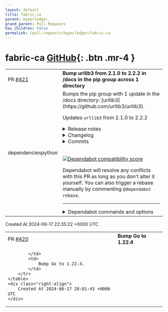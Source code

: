 ```yaml
---
layout: default
title: fabric-ca
parent: Hyperledger
grand_parent: Pull Requests
has_children: false
permalink: /pull-requests/hyperledger/fabric-ca
---
```


# fabric-ca <span class="fs-3 right-align">[GitHub](https://github.com/hyperledger/fabric-ca){: .btn .mr-4 }</span>


<div>
    <table>
        <tr>
            <td>
                PR <a href="https://github.com/hyperledger/fabric-ca/pull/421" class=".btn">#421</a>
            </td>
            <td>
                <b>
                    Bump urllib3 from 2.1.0 to 2.2.2 in /docs in the pip group across 1 directory
                </b>
            </td>
        </tr>
        <tr>
            <td>
                <span class="chip">dependencies</span><span class="chip">python</span>
            </td>
            <td>
                Bumps the pip group with 1 update in the /docs directory: [urllib3](https://github.com/urllib3/urllib3).

Updates `urllib3` from 2.1.0 to 2.2.2
<details>
<summary>Release notes</summary>
<p><em>Sourced from <a href="https://github.com/urllib3/urllib3/releases">urllib3's releases</a>.</em></p>
<blockquote>
<h2>2.2.2</h2>
<h2>🚀 urllib3 is fundraising for HTTP/2 support</h2>
<p><a href="https://sethmlarson.dev/urllib3-is-fundraising-for-http2-support">urllib3 is raising ~$40,000 USD</a> to release HTTP/2 support and ensure long-term sustainable maintenance of the project after a sharp decline in financial support for 2023. If your company or organization uses Python and would benefit from HTTP/2 support in Requests, pip, cloud SDKs, and thousands of other projects <a href="https://opencollective.com/urllib3">please consider contributing financially</a> to ensure HTTP/2 support is developed sustainably and maintained for the long-haul.</p>
<p>Thank you for your support.</p>
<h2>Changes</h2>
<ul>
<li>Added the <code>Proxy-Authorization</code> header to the list of headers to strip from requests when redirecting to a different host. As before, different headers can be set via <code>Retry.remove_headers_on_redirect</code>.</li>
<li>Allowed passing negative integers as <code>amt</code> to read methods of <code>http.client.HTTPResponse</code> as an alternative to <code>None</code>. (<a href="https://redirect.github.com/urllib3/urllib3/issues/3122">#3122</a>)</li>
<li>Fixed return types representing copying actions to use <code>typing.Self</code>. (<a href="https://redirect.github.com/urllib3/urllib3/issues/3363">#3363</a>)</li>
</ul>
<p><strong>Full Changelog</strong>: <a href="https://github.com/urllib3/urllib3/compare/2.2.1...2.2.2">https://github.com/urllib3/urllib3/compare/2.2.1...2.2.2</a></p>
<h2>2.2.1</h2>
<h2>🚀 urllib3 is fundraising for HTTP/2 support</h2>
<p><a href="https://sethmlarson.dev/urllib3-is-fundraising-for-http2-support">urllib3 is raising ~$40,000 USD</a> to release HTTP/2 support and ensure long-term sustainable maintenance of the project after a sharp decline in financial support for 2023. If your company or organization uses Python and would benefit from HTTP/2 support in Requests, pip, cloud SDKs, and thousands of other projects <a href="https://opencollective.com/urllib3">please consider contributing financially</a> to ensure HTTP/2 support is developed sustainably and maintained for the long-haul.</p>
<p>Thank you for your support.</p>
<h2>Changes</h2>
<ul>
<li>Fixed issue where <code>InsecureRequestWarning</code> was emitted for HTTPS connections when using Emscripten. (<a href="https://redirect.github.com/urllib3/urllib3/issues/3331">#3331</a>)</li>
<li>Fixed <code>HTTPConnectionPool.urlopen</code> to stop automatically casting non-proxy headers to <code>HTTPHeaderDict</code>. This change was premature as it did not apply to proxy headers and <code>HTTPHeaderDict</code> does not handle byte header values correctly yet. (<a href="https://redirect.github.com/urllib3/urllib3/issues/3343">#3343</a>)</li>
<li>Changed <code>ProtocolError</code> to <code>InvalidChunkLength</code> when response terminates before the chunk length is sent. (<a href="https://redirect.github.com/urllib3/urllib3/issues/2860">#2860</a>)</li>
<li>Changed <code>ProtocolError</code> to be more verbose on incomplete reads with excess content. (<a href="https://redirect.github.com/urllib3/urllib3/issues/3261">#3261</a>)</li>
</ul>
<h2>2.2.0</h2>
<h2>🖥️ urllib3 now works in the browser</h2>
<p>:tada: <strong>This release adds experimental support for <a href="https://urllib3.readthedocs.io/en/stable/reference/contrib/emscripten.html">using urllib3 in the browser with Pyodide</a>!</strong> :tada:</p>
<p>Thanks to Joe Marshall (<a href="https://github.com/joemarshall"><code>@​joemarshall</code></a>) for contributing this feature. This change was possible thanks to work done in urllib3 v2.0 to detach our API from <code>http.client</code>. Please report all bugs to the <a href="https://github.com/urllib3/urllib3/issues">urllib3 issue tracker</a>.</p>
<h2>🚀 urllib3 is fundraising for HTTP/2 support</h2>
<p><a href="https://sethmlarson.dev/urllib3-is-fundraising-for-http2-support">urllib3 is raising ~$40,000 USD</a> to release HTTP/2 support and ensure long-term sustainable maintenance of the project after a sharp decline in financial support for 2023. If your company or organization uses Python and would benefit from HTTP/2 support in Requests, pip, cloud SDKs, and thousands of other projects <a href="https://opencollective.com/urllib3">please consider contributing financially</a> to ensure HTTP/2 support is developed sustainably and maintained for the long-haul.</p>
<p>Thank you for your support.</p>
<h2>Changes</h2>
<ul>
<li>Added support for <a href="https://urllib3.readthedocs.io/en/latest/reference/contrib/emscripten.html">Emscripten and Pyodide</a>, including streaming support in cross-origin isolated browser environments where threading is enabled. (<a href="https://redirect.github.com/urllib3/urllib3/issues/2951">#2951</a>)</li>
<li>Added support for <code>HTTPResponse.read1()</code> method. (<a href="https://redirect.github.com/urllib3/urllib3/issues/3186">#3186</a>)</li>
<li>Added rudimentary support for HTTP/2. (<a href="https://redirect.github.com/urllib3/urllib3/issues/3284">#3284</a>)</li>
<li>Fixed issue where requests against urls with trailing dots were failing due to SSL errors
when using proxy. (<a href="https://redirect.github.com/urllib3/urllib3/issues/2244">#2244</a>)</li>
<li>Fixed <code>HTTPConnection.proxy_is_verified</code> and <code>HTTPSConnection.proxy_is_verified</code> to be always set to a boolean after connecting to a proxy. It could be <code>None</code> in some cases previously. (<a href="https://redirect.github.com/urllib3/urllib3/issues/3130">#3130</a>)</li>
</ul>
<!-- raw HTML omitted -->
</blockquote>
<p>... (truncated)</p>
</details>
<details>
<summary>Changelog</summary>
<p><em>Sourced from <a href="https://github.com/urllib3/urllib3/blob/main/CHANGES.rst">urllib3's changelog</a>.</em></p>
<blockquote>
<h1>2.2.2 (2024-06-17)</h1>
<ul>
<li>Added the <code>Proxy-Authorization</code> header to the list of headers to strip from requests when redirecting to a different host. As before, different headers can be set via <code>Retry.remove_headers_on_redirect</code>.</li>
<li>Allowed passing negative integers as <code>amt</code> to read methods of <code>http.client.HTTPResponse</code> as an alternative to <code>None</code>. (<code>[#3122](https://github.com/urllib3/urllib3/issues/3122) &lt;https://github.com/urllib3/urllib3/issues/3122&gt;</code>__)</li>
<li>Fixed return types representing copying actions to use <code>typing.Self</code>. (<code>[#3363](https://github.com/urllib3/urllib3/issues/3363) &lt;https://github.com/urllib3/urllib3/issues/3363&gt;</code>__)</li>
</ul>
<h1>2.2.1 (2024-02-16)</h1>
<ul>
<li>Fixed issue where <code>InsecureRequestWarning</code> was emitted for HTTPS connections when using Emscripten. (<code>[#3331](https://github.com/urllib3/urllib3/issues/3331) &lt;https://github.com/urllib3/urllib3/issues/3331&gt;</code>__)</li>
<li>Fixed <code>HTTPConnectionPool.urlopen</code> to stop automatically casting non-proxy headers to <code>HTTPHeaderDict</code>. This change was premature as it did not apply to proxy headers and <code>HTTPHeaderDict</code> does not handle byte header values correctly yet. (<code>[#3343](https://github.com/urllib3/urllib3/issues/3343) &lt;https://github.com/urllib3/urllib3/issues/3343&gt;</code>__)</li>
<li>Changed <code>InvalidChunkLength</code> to <code>ProtocolError</code> when response terminates before the chunk length is sent. (<code>[#2860](https://github.com/urllib3/urllib3/issues/2860) &lt;https://github.com/urllib3/urllib3/issues/2860&gt;</code>__)</li>
<li>Changed <code>ProtocolError</code> to be more verbose on incomplete reads with excess content. (<code>[#3261](https://github.com/urllib3/urllib3/issues/3261) &lt;https://github.com/urllib3/urllib3/issues/3261&gt;</code>__)</li>
</ul>
<h1>2.2.0 (2024-01-30)</h1>
<ul>
<li>Added support for <code>Emscripten and Pyodide &lt;https://urllib3.readthedocs.io/en/latest/reference/contrib/emscripten.html&gt;</code><strong>, including streaming support in cross-origin isolated browser environments where threading is enabled. (<code>[#2951](https://github.com/urllib3/urllib3/issues/2951) &lt;https://github.com/urllib3/urllib3/issues/2951&gt;</code></strong>)</li>
<li>Added support for <code>HTTPResponse.read1()</code> method. (<code>[#3186](https://github.com/urllib3/urllib3/issues/3186) &lt;https://github.com/urllib3/urllib3/issues/3186&gt;</code>__)</li>
<li>Added rudimentary support for HTTP/2. (<code>[#3284](https://github.com/urllib3/urllib3/issues/3284) &lt;https://github.com/urllib3/urllib3/issues/3284&gt;</code>__)</li>
<li>Fixed issue where requests against urls with trailing dots were failing due to SSL errors
when using proxy. (<code>[#2244](https://github.com/urllib3/urllib3/issues/2244) &lt;https://github.com/urllib3/urllib3/issues/2244&gt;</code>__)</li>
<li>Fixed <code>HTTPConnection.proxy_is_verified</code> and <code>HTTPSConnection.proxy_is_verified</code>
to be always set to a boolean after connecting to a proxy. It could be
<code>None</code> in some cases previously. (<code>[#3130](https://github.com/urllib3/urllib3/issues/3130) &lt;https://github.com/urllib3/urllib3/issues/3130&gt;</code>__)</li>
<li>Fixed an issue where <code>headers</code> passed in a request with <code>json=</code> would be mutated (<code>[#3203](https://github.com/urllib3/urllib3/issues/3203) &lt;https://github.com/urllib3/urllib3/issues/3203&gt;</code>__)</li>
<li>Fixed <code>HTTPSConnection.is_verified</code> to be set to <code>False</code> when connecting
from a HTTPS proxy to an HTTP target. It was set to <code>True</code> previously. (<code>[#3267](https://github.com/urllib3/urllib3/issues/3267) &lt;https://github.com/urllib3/urllib3/issues/3267&gt;</code>__)</li>
<li>Fixed handling of new error message from OpenSSL 3.2.0 when configuring an HTTP proxy as HTTPS (<code>[#3268](https://github.com/urllib3/urllib3/issues/3268) &lt;https://github.com/urllib3/urllib3/issues/3268&gt;</code>__)</li>
<li>Fixed TLS 1.3 post-handshake auth when the server certificate validation is disabled (<code>[#3325](https://github.com/urllib3/urllib3/issues/3325) &lt;https://github.com/urllib3/urllib3/issues/3325&gt;</code>__)</li>
<li>Note for downstream distributors: To run integration tests, you now need to run the tests a second
time with the <code>--integration</code> pytest flag. (<code>[#3181](https://github.com/urllib3/urllib3/issues/3181) &lt;https://github.com/urllib3/urllib3/issues/3181&gt;</code>__)</li>
</ul>
</blockquote>
</details>
<details>
<summary>Commits</summary>
<ul>
<li><a href="https://github.com/urllib3/urllib3/commit/27e2a5c5a7ab6a517252cc8dcef3ffa6ffb8f61a"><code>27e2a5c</code></a> Release 2.2.2 (<a href="https://redirect.github.com/urllib3/urllib3/issues/3406">#3406</a>)</li>
<li><a href="https://github.com/urllib3/urllib3/commit/accff72ecc2f6cf5a76d9570198a93ac7c90270e"><code>accff72</code></a> Merge pull request from GHSA-34jh-p97f-mpxf</li>
<li><a href="https://github.com/urllib3/urllib3/commit/34be4a57e59eb7365bcc37d52e9f8271b5b8d0d3"><code>34be4a5</code></a> Pin CFFI to a new release candidate instead of a Git commit (<a href="https://redirect.github.com/urllib3/urllib3/issues/3398">#3398</a>)</li>
<li><a href="https://github.com/urllib3/urllib3/commit/da410581b6b3df73da976b5ce5eb20a4bd030437"><code>da41058</code></a> Bump browser-actions/setup-chrome from 1.6.0 to 1.7.1 (<a href="https://redirect.github.com/urllib3/urllib3/issues/3399">#3399</a>)</li>
<li><a href="https://github.com/urllib3/urllib3/commit/b07a669bd970d69847801148286b726f0570b625"><code>b07a669</code></a> Bump github/codeql-action from 2.13.4 to 3.25.6 (<a href="https://redirect.github.com/urllib3/urllib3/issues/3396">#3396</a>)</li>
<li><a href="https://github.com/urllib3/urllib3/commit/b8589ec9f8c4da91511e601b632ac06af7e7c10e"><code>b8589ec</code></a> Measure coverage with v4 of artifact actions (<a href="https://redirect.github.com/urllib3/urllib3/issues/3394">#3394</a>)</li>
<li><a href="https://github.com/urllib3/urllib3/commit/f3bdc5585111429e22c81b5fb26c3ec164d98b81"><code>f3bdc55</code></a> Allow triggering CI manually (<a href="https://redirect.github.com/urllib3/urllib3/issues/3391">#3391</a>)</li>
<li><a href="https://github.com/urllib3/urllib3/commit/52392654b30183129cf3ec06010306f517d9c146"><code>5239265</code></a> Fix HTTP version in debug log (<a href="https://redirect.github.com/urllib3/urllib3/issues/3316">#3316</a>)</li>
<li><a href="https://github.com/urllib3/urllib3/commit/b34619f94ece0c40e691a5aaf1304953d88089de"><code>b34619f</code></a> Bump actions/checkout to 4.1.4 (<a href="https://redirect.github.com/urllib3/urllib3/issues/3387">#3387</a>)</li>
<li><a href="https://github.com/urllib3/urllib3/commit/9961d14de7c920091d42d42ed76d5d479b80064d"><code>9961d14</code></a> Bump browser-actions/setup-chrome from 1.5.0 to 1.6.0 (<a href="https://redirect.github.com/urllib3/urllib3/issues/3386">#3386</a>)</li>
<li>Additional commits viewable in <a href="https://github.com/urllib3/urllib3/compare/2.1.0...2.2.2">compare view</a></li>
</ul>
</details>
<br />


[![Dependabot compatibility score](https://dependabot-badges.githubapp.com/badges/compatibility_score?dependency-name=urllib3&package-manager=pip&previous-version=2.1.0&new-version=2.2.2)](https://docs.github.com/en/github/managing-security-vulnerabilities/about-dependabot-security-updates#about-compatibility-scores)

Dependabot will resolve any conflicts with this PR as long as you don't alter it yourself. You can also trigger a rebase manually by commenting `@dependabot rebase`.

[//]: # (dependabot-automerge-start)
[//]: # (dependabot-automerge-end)

---

<details>
<summary>Dependabot commands and options</summary>
<br />

You can trigger Dependabot actions by commenting on this PR:
- `@dependabot rebase` will rebase this PR
- `@dependabot recreate` will recreate this PR, overwriting any edits that have been made to it
- `@dependabot merge` will merge this PR after your CI passes on it
- `@dependabot squash and merge` will squash and merge this PR after your CI passes on it
- `@dependabot cancel merge` will cancel a previously requested merge and block automerging
- `@dependabot reopen` will reopen this PR if it is closed
- `@dependabot close` will close this PR and stop Dependabot recreating it. You can achieve the same result by closing it manually
- `@dependabot show <dependency name> ignore conditions` will show all of the ignore conditions of the specified dependency
- `@dependabot ignore <dependency name> major version` will close this group update PR and stop Dependabot creating any more for the specific dependency's major version (unless you unignore this specific dependency's major version or upgrade to it yourself)
- `@dependabot ignore <dependency name> minor version` will close this group update PR and stop Dependabot creating any more for the specific dependency's minor version (unless you unignore this specific dependency's minor version or upgrade to it yourself)
- `@dependabot ignore <dependency name>` will close this group update PR and stop Dependabot creating any more for the specific dependency (unless you unignore this specific dependency or upgrade to it yourself)
- `@dependabot unignore <dependency name>` will remove all of the ignore conditions of the specified dependency
- `@dependabot unignore <dependency name> <ignore condition>` will remove the ignore condition of the specified dependency and ignore conditions
You can disable automated security fix PRs for this repo from the [Security Alerts page](https://github.com/hyperledger/fabric-ca/network/alerts).

</details>
            </td>
        </tr>
    </table>
    <div class="right-align">
        Created At 2024-06-17 22:35:22 +0000 UTC
    </div>
</div>

<div>
    <table>
        <tr>
            <td>
                PR <a href="https://github.com/hyperledger/fabric-ca/pull/420" class=".btn">#420</a>
            </td>
            <td>
                <b>
                    Bump Go to 1.22.4
                </b>
            </td>
        </tr>
        <tr>
            <td>
                
            </td>
            <td>
                Bump Go to 1.22.4.
            </td>
        </tr>
    </table>
    <div class="right-align">
        Created At 2024-06-17 20:01:43 +0000 UTC
    </div>
</div>

